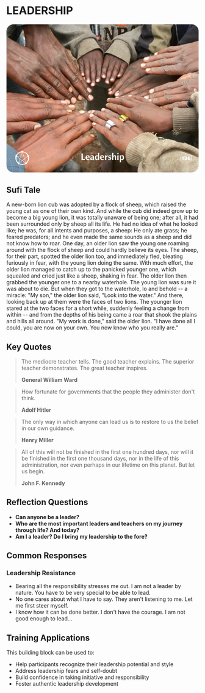 # LEADERSHIP

![Leadership Card](TCG-CARDS-H/Leadership.png)

## Sufi Tale
A new-born lion cub was adopted by a flock of sheep, which raised the young cat as one of their own kind. And while the cub did indeed grow up to become a big young lion, it was totally unaware of being one; after all, it had been surrounded only by sheep all its life. He had no idea of what he looked like; he was, for all intents and purposes, a sheep: He only ate grass; he feared predators; and he even made the same sounds as a sheep and did not know how to roar. One day, an older lion saw the young one roaming around with the flock of sheep and could hardly believe its eyes. The sheep, for their part, spotted the older lion too, and immediately fled, bleating furiously in fear, with the young lion doing the same. With much effort, the older lion managed to catch up to the panicked younger one, which squealed and cried just like a sheep, shaking in fear. The older lion then grabbed the younger one to a nearby waterhole. The young lion was sure it was about to die. But when they got to the waterhole, lo and behold -- a miracle: "My son," the older lion said, "Look into the water." And there, looking back up at them were the faces of two lions. The younger lion stared at the two faces for a short while, suddenly feeling a change from within -- and from the depths of his being came a roar that shook the plains and hills all around. "My work is done," said the older lion. "I have done all I could, you are now on your own. You now know who you really are."

## Key Quotes

> The mediocre teacher tells. The good teacher explains. The superior teacher demonstrates. The great teacher inspires.
> 
> **General William Ward**

> How fortunate for governments that the people they administer don't think.
> 
> **Adolf Hitler**

> The only way in which anyone can lead us is to restore to us the belief in our own guidance.
> 
> **Henry Miller**

> All of this will not be finished in the first one hundred days, nor will it be finished in the first one thousand days, nor in the life of this administration, nor even perhaps in our lifetime on this planet. But let us begin.
> 
> **John F. Kennedy**

## Reflection Questions

- **Can anyone be a leader?**
- **Who are the most important leaders and teachers on my journey through life? And today?**
- **Am I a leader? Do I bring my leadership to the fore?**

## Common Responses

### Leadership Resistance
- Bearing all the responsibility stresses me out. I am not a leader by nature. You have to be very special to be able to lead.
- No one cares about what I have to say. They aren't listening to me. Let me first steer myself.
- I know how it can be done better. I don't have the courage. I am not good enough to lead...

## Training Applications

This building block can be used to:
- Help participants recognize their leadership potential and style
- Address leadership fears and self-doubt
- Build confidence in taking initiative and responsibility
- Foster authentic leadership development
